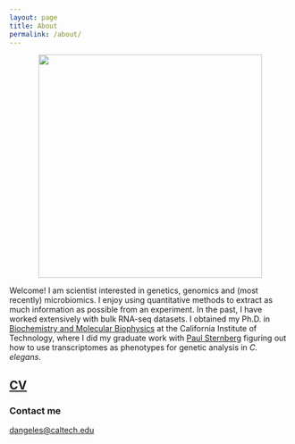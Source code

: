 ```yaml
---
layout: page
title: About
permalink: /about/
---
```


<center>
<img id="photo of David" src="https://dangeles.github.io/images/david.jpg" width="400">
</center>

Welcome! I am scientist interested in genetics, genomics and (most recently)
microbiomics. I enjoy using quantitative methods to extract as much information
as possible from an experiment. In the past, I have worked extensively with
bulk RNA-seq datasets. I obtained my Ph.D. in [Biochemistry and Molecular Biophysics](http://www.cce.caltech.edu/content/biochemistry-and-molecular-biophysics)
at the California Institute of Technology, where I did my graduate work with
[Paul Sternberg](http://wormlab.caltech.edu/LabMembers/Paul) figuring out how to
use transcriptomes as phenotypes for genetic analysis in *C. elegans*.

## [CV](https://dangeles.github.io/AngelesAlboresDavid_cv.pdf)

### Contact me

[dangeles@caltech.edu](mailto:dangeles@caltech.edu)
